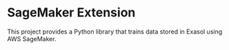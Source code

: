 # SageMaker Extension 


This project provides a Python library that trains data stored in Exasol using AWS SageMaker.

